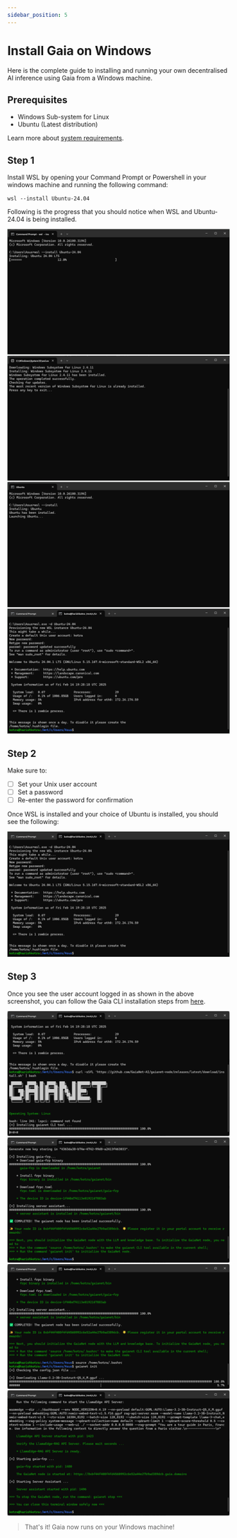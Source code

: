```yaml
---
sidebar_position: 5
---
```


# Install Gaia on Windows

Here is the complete guide to installing and running your own decentralised AI inference using Gaia from a Windows machine.

## Prerequisites

- Windows Sub-system for Linux
- Ubuntu (Latest distribution)

Learn more about [system requirements](../system-requirements).

## Step 1

Install WSL by opening your Command Prompt or Powershell in your windows machine and running the following command:

```
wsl --install Ubuntu-24.04
```

Following is the progress that you should notice when WSL and Ubuntu-24.04 is being installed.

![](wsl-install-ubuntu.png)
![](wsl-installer.png)
![](launching-ubuntu.png)
![](installation-complete.png)

## Step 2

Make sure to: 
- [ ] Set your Unix user account
- [ ] Set a password
- [ ] Re-enter the password for confirmation

Once WSL is installed and your choice of Ubuntu is installed, you should see the following:

![Ubuntu-24.04 Installation Complete](installation-complete.png)

## Step 3

Once you see the user account logged in as shown in the above screenshot, you can follow the Gaia CLI installation steps from [here](https://docs.gaianet.ai/getting-started/quick-start/#installing-the-node).

![Gaia CLI Installation](gaia-cli-installation.png)
![Gaia CLI Installation Complete](cli-installation.png)
![Gaianet Init](gaianet-init.png)
![Gaianet Start](gaianet-start.png)

> That's it! Gaia now runs on your Windows machine!
